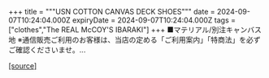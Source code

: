 +++
title = """USN COTTON CANVAS DECK SHOES"""
date = 2024-09-07T10:24:04.000Z
expiryDate = 2024-09-07T10:24:04.000Z
tags = ["clothes","The REAL McCOY'S IBARAKI"]
+++
■マテリアル/別注キャンバス地 ※通信販売ご利用のお客様は、当店の定める「ご利用案内」「特商法」を必ずご確認くださいませ。...

[[source]](https://the-realmccoys.ocnk.net/product/881)
